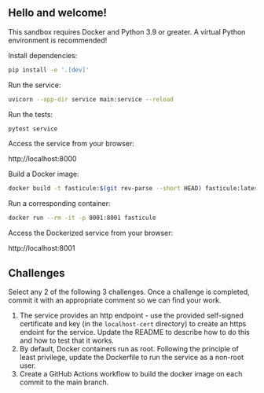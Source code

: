 ## Hello and welcome!

This sandbox requires Docker and Python 3.9 or greater. A virtual Python environment is recommended!

Install dependencies:
```bash
pip install -e '.[dev]'
```
Run the service:
```bash
uvicorn --app-dir service main:service --reload
```
Run the tests:
```bash
pytest service
```
Access the service from your browser:

http://localhost:8000

Build a Docker image:
```bash
docker build -t fasticule:$(git rev-parse --short HEAD) fasticule:latest .
```
Run a corresponding container:
```bash
docker run --rm -it -p 8001:8001 fasticule
```
Access the Dockerized service from your browser:

http://localhost:8001

## Challenges

Select any 2 of the following 3 challenges. Once a challenge is completed, commit it with an appropriate comment so we can find your work. 

1. The service provides an http endpoint - use the provided self-signed certificate and key (in the `localhost-cert` directory) to create an https endoint for the service. Update the README to describe how to do this and how to test that it works.
1. By default, Docker containers run as root. Following the principle of least privilege, update the Dockerfile to run the service as a non-root user. 
1. Create a GitHub Actions workflow to build the docker image on each commit to the main branch. 
